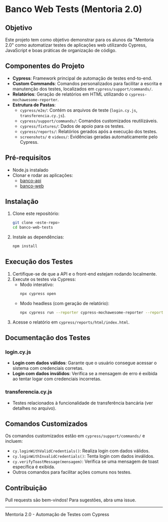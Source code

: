 # Banco Web Tests (Mentoria 2.0)

## Objetivo
Este projeto tem como objetivo demonstrar para os alunos da "Mentoria 2.0" como automatizar testes de aplicações web utilizando Cypress, JavaScript e boas práticas de organização de código.

## Componentes do Projeto
- **Cypress**: Framework principal de automação de testes end-to-end.
- **Custom Commands**: Comandos personalizados para facilitar a escrita e manutenção dos testes, localizados em `cypress/support/commands/`.
- **Relatórios**: Geração de relatórios em HTML utilizando o `cypress-mochawesome-reporter`.
- **Estrutura de Pastas**:
  - `cypress/e2e/`: Contém os arquivos de teste (`login.cy.js`, `transferencia.cy.js`).
  - `cypress/support/commands/`: Comandos customizados reutilizáveis.
  - `cypress/fixtures/`: Dados de apoio para os testes.
  - `cypress/reports/`: Relatórios gerados após a execução dos testes.
  - `screenshots/` e `videos/`: Evidências geradas automaticamente pelo Cypress.

## Pré-requisitos
- Node.js instalado
- Clonar e rodar as aplicações:
  - [banco-api](https://github.com/juliodelimas/banco-api)
  - [banco-web](https://github.com/juliodelimas/banco-web)

## Instalação
1. Clone este repositório:
   ```bash
   git clone <este-repo>
   cd banco-web-tests
   ```
2. Instale as dependências:
   ```bash
   npm install
   ```

## Execução dos Testes
1. Certifique-se de que a API e o front-end estejam rodando localmente.
2. Execute os testes via Cypress:
   - Modo interativo:
     ```bash
     npx cypress open
     ```
   - Modo headless (com geração de relatório):
     ```bash
     npx cypress run --reporter cypress-mochawesome-reporter --reporter-options reportDir=cypress/reports/html,overwrite=false,html=true,json=false
     ```
3. Acesse o relatório em `cypress/reports/html/index.html`.

## Documentação dos Testes
### login.cy.js
- **Login com dados válidos**: Garante que o usuário consegue acessar o sistema com credenciais corretas.
- **Login com dados inválidos**: Verifica se a mensagem de erro é exibida ao tentar logar com credenciais incorretas.

### transferencia.cy.js
- Testes relacionados à funcionalidade de transferência bancária (ver detalhes no arquivo).

## Comandos Customizados
Os comandos customizados estão em `cypress/support/commands/` e incluem:
- `cy.loginWithValidCredentials()`: Realiza login com dados válidos.
- `cy.loginWithInvalidCredentials()`: Tenta login com dados inválidos.
- `cy.verifyToastMessage(mensagem)`: Verifica se uma mensagem de toast específica é exibida.
- Outros comandos para facilitar ações comuns nos testes.

## Contribuição
Pull requests são bem-vindos! Para sugestões, abra uma issue.

---
Mentoria 2.0 - Automação de Testes com Cypress
